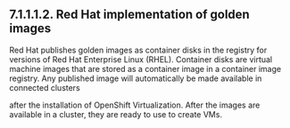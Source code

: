 ## 7.1.1.1.2. Red Hat implementation of golden images

Red Hat publishes golden images as container disks in the registry for versions of Red Hat Enterprise Linux (RHEL). Container disks are virtual machine images that are stored as a container image in a container image registry. Any published image will automatically be made available in connected clusters

after the installation of OpenShift Virtualization. After the images are available in a cluster, they are ready to use to create VMs.

